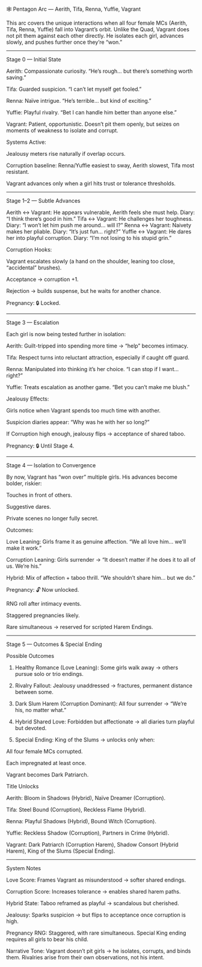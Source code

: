 🕸️ Pentagon Arc — Aerith, Tifa, Renna, Yuffie, Vagrant

This arc covers the unique interactions when all four female MCs (Aerith, Tifa, Renna, Yuffie) fall into Vagrant’s orbit.
Unlike the Quad, Vagrant does not pit them against each other directly. He isolates each girl, advances slowly, and pushes further once they’re “won.”


---

Stage 0 — Initial State

Aerith: Compassionate curiosity. “He’s rough… but there’s something worth saving.”

Tifa: Guarded suspicion. “I can’t let myself get fooled.”

Renna: Naïve intrigue. “He’s terrible… but kind of exciting.”

Yuffie: Playful rivalry. “Bet I can handle him better than anyone else.”

Vagrant: Patient, opportunistic. Doesn’t pit them openly, but seizes on moments of weakness to isolate and corrupt.


Systems Active:

Jealousy meters rise naturally if overlap occurs.

Corruption baseline: Renna/Yuffie easiest to sway, Aerith slowest, Tifa most resistant.

Vagrant advances only when a girl hits trust or tolerance thresholds.



---

Stage 1–2 — Subtle Advances

Aerith ↔ Vagrant: He appears vulnerable, Aerith feels she must help. Diary: “I think there’s good in him.”
Tifa ↔ Vagrant: He challenges her toughness. Diary: “I won’t let him push me around… will I?”
Renna ↔ Vagrant: Naivety makes her pliable. Diary: “It’s just fun… right?”
Yuffie ↔ Vagrant: He dares her into playful corruption. Diary: “I’m not losing to his stupid grin.”

Corruption Hooks:

Vagrant escalates slowly (a hand on the shoulder, leaning too close, “accidental” brushes).

Acceptance → corruption +1.

Rejection → builds suspense, but he waits for another chance.


Pregnancy: 🔒 Locked.


---

Stage 3 — Escalation

Each girl is now being tested further in isolation:

Aerith: Guilt-tripped into spending more time → “help” becomes intimacy.

Tifa: Respect turns into reluctant attraction, especially if caught off guard.

Renna: Manipulated into thinking it’s her choice. “I can stop if I want… right?”

Yuffie: Treats escalation as another game. “Bet you can’t make me blush.”


Jealousy Effects:

Girls notice when Vagrant spends too much time with another.

Suspicion diaries appear: “Why was he with her so long?”

If Corruption high enough, jealousy flips → acceptance of shared taboo.


Pregnancy: 🔒 Until Stage 4.


---

Stage 4 — Isolation to Convergence

By now, Vagrant has “won over” multiple girls. His advances become bolder, riskier:

Touches in front of others.

Suggestive dares.

Private scenes no longer fully secret.


Outcomes:

Love Leaning: Girls frame it as genuine affection. “We all love him… we’ll make it work.”

Corruption Leaning: Girls surrender → “It doesn’t matter if he does it to all of us. We’re his.”

Hybrid: Mix of affection + taboo thrill. “We shouldn’t share him… but we do.”


Pregnancy: 🔓 Now unlocked.

RNG roll after intimacy events.

Staggered pregnancies likely.

Rare simultaneous → reserved for scripted Harem Endings.



---

Stage 5 — Outcomes & Special Ending

Possible Outcomes

1. Healthy Romance (Love Leaning): Some girls walk away → others pursue solo or trio endings.


2. Rivalry Fallout: Jealousy unaddressed → fractures, permanent distance between some.


3. Dark Slum Harem (Corruption Dominant): All four surrender → “We’re his, no matter what.”


4. Hybrid Shared Love: Forbidden but affectionate → all diaries turn playful but devoted.


5. Special Ending: King of the Slums → unlocks only when:

All four female MCs corrupted.

Each impregnated at least once.

Vagrant becomes Dark Patriarch.




Title Unlocks

Aerith: Bloom in Shadows (Hybrid), Naïve Dreamer (Corruption).

Tifa: Steel Bound (Corruption), Reckless Flame (Hybrid).

Renna: Playful Shadows (Hybrid), Bound Witch (Corruption).

Yuffie: Reckless Shadow (Corruption), Partners in Crime (Hybrid).

Vagrant: Dark Patriarch (Corruption Harem), Shadow Consort (Hybrid Harem), King of the Slums (Special Ending).



---

System Notes

Love Score: Frames Vagrant as misunderstood → softer shared endings.

Corruption Score: Increases tolerance → enables shared harem paths.

Hybrid State: Taboo reframed as playful → scandalous but cherished.

Jealousy: Sparks suspicion → but flips to acceptance once corruption is high.

Pregnancy RNG: Staggered, with rare simultaneous. Special King ending requires all girls to bear his child.

Narrative Tone: Vagrant doesn’t pit girls → he isolates, corrupts, and binds them. Rivalries arise from their own observations, not his intent.
